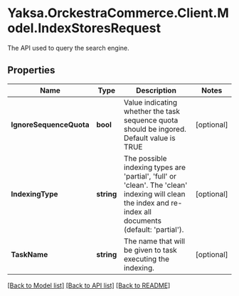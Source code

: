 # Yaksa.OrckestraCommerce.Client.Model.IndexStoresRequest
The API used to query the search engine.

## Properties

Name | Type | Description | Notes
------------ | ------------- | ------------- | -------------
**IgnoreSequenceQuota** | **bool** | Value indicating whether the task sequence quota should be ingored. Default value is TRUE | [optional] 
**IndexingType** | **string** | The possible indexing types are &#39;partial&#39;, &#39;full&#39; or &#39;clean&#39;. The &#39;clean&#39; indexing will clean the index and re-index all documents (default: &#39;partial&#39;). | [optional] 
**TaskName** | **string** | The name that will be given to task executing the indexing. | [optional] 

[[Back to Model list]](../README.md#documentation-for-models) [[Back to API list]](../README.md#documentation-for-api-endpoints) [[Back to README]](../README.md)

